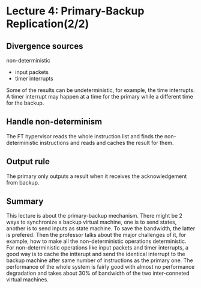 # Lecture 4: Primary-Backup Replication(2/2)
## Divergence sources
non-deterministic
- input packets
- timer interrupts

Some of the results can be undeterministic, for example, the time interrupts. A timer interrupt may happen at a time for the primary while a different time for the backup. 

## Handle non-determinism
The FT hypervisor reads the whole instruction list and finds the non-deterministic instructions and reads and caches the result for them.

## Output rule
The primary only outputs a result when it receives the acknowledgement from backup.

## Summary
This lecture is about the primary-backup mechanism. There might be 2 ways to synchronize a backup virtual machine, one is to send states, another is to send inputs as state machine. To save the bandwidth, the latter is prefered. Then the professor talks about the major challenges of it, for example, how to make all the non-deterministic operations deterministic. For non-deterministic operations like input packets and timer interrupts, a good way is to cache the intterupt and send the identical interrupt to the backup machine after same number of instructions as the primary one. The performance of the whole system is fairly good with almost no performance degradation and takes about 30% of bandwidth of the two inter-conneted virtual machines.